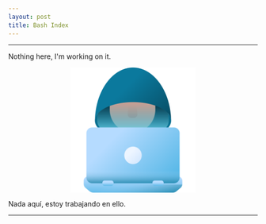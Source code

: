 ```yaml
---
layout: post
title: Bash Index 
---
```

*****
Nothing here, I'm working on it.

<img src="/images/work.png" alt="Working" title="Working" width="50%" style="
    display: block;
    margin-left: auto;
    margin-right: auto;
">

Nada aquí, estoy trabajando en ello.

*****
